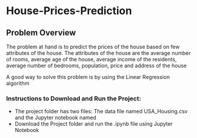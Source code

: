 # House-Prices-Prediction

## Problem Overview
The problem at hand is to predict the prices of the house based on few attributes of the house. The attributes of the house are the average number of rooms, average age of the house, average income of the residents, average number of bedrooms, population, price and address of the house

A good way to solve this problem is by using the Linear Regression algorithm


### Instructions to Download and Run the Project:
- The project folder has two files: The data file named USA_Housing.csv and the Jupyter notebook named 
- Download the Project folder and run the .ipynb file using Jupyter Notebook
